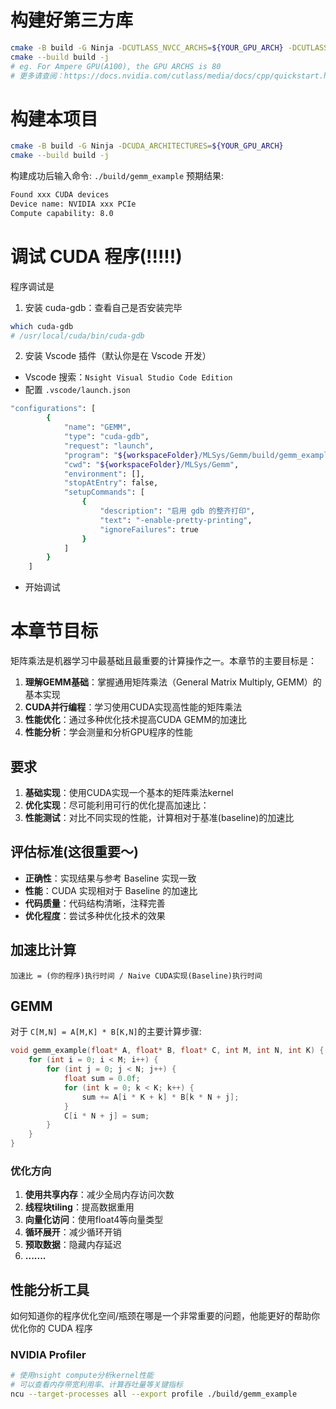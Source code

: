 # 构建好第三方库
```bash
cmake -B build -G Ninja -DCUTLASS_NVCC_ARCHS=${YOUR_GPU_ARCH} -DCUTLASS_ENABLE_TESTS=OFF -DCUTLASS_UNITY_BUILD_ENABLED=ON 
cmake --build build -j
# eg. For Ampere GPU(A100), the GPU ARCHS is 80
# 更多请查阅：https://docs.nvidia.com/cutlass/media/docs/cpp/quickstart.html#building-for-multiple-architectures
```

# 构建本项目
```bash
cmake -B build -G Ninja -DCUDA_ARCHITECTURES=${YOUR_GPU_ARCH}
cmake --build build -j
```
构建成功后输入命令:  `./build/gemm_example`
预期结果:
```bash
Found xxx CUDA devices
Device name: NVIDIA xxx PCIe
Compute capability: 8.0
```
# 调试 CUDA 程序(!!!!!)
程序调试是
1. 安装 cuda-gdb：查看自己是否安装完毕
```bash
which cuda-gdb
# /usr/local/cuda/bin/cuda-gdb
```
2. 安装 Vscode 插件（默认你是在 Vscode 开发）
- Vscode 搜索：`Nsight Visual Studio Code Edition`
- 配置 `.vscode/launch.json`
```bash
"configurations": [
		{
			"name": "GEMM",
			"type": "cuda-gdb",
			"request": "launch",
			"program": "${workspaceFolder}/MLSys/Gemm/build/gemm_example",
			"cwd": "${workspaceFolder}/MLSys/Gemm",
			"environment": [],
			"stopAtEntry": false,
			"setupCommands": [
				{
					"description": "启用 gdb 的整齐打印",
					"text": "-enable-pretty-printing",
					"ignoreFailures": true
				}
			]
		}
	]
```
- 开始调试

# 本章节目标
矩阵乘法是机器学习中最基础且最重要的计算操作之一。本章节的主要目标是：
1. **理解GEMM基础**：掌握通用矩阵乘法（General Matrix Multiply, GEMM）的基本实现
2. **CUDA并行编程**：学习使用CUDA实现高性能的矩阵乘法
3. **性能优化**：通过多种优化技术提高CUDA GEMM的加速比
4. **性能分析**：学会测量和分析GPU程序的性能

## 要求
1. **基础实现**：使用CUDA实现一个基本的矩阵乘法kernel
2. **优化实现**：尽可能利用可行的优化提高加速比：
3. **性能测试**：对比不同实现的性能，计算相对于基准(baseline)的加速比

## 评估标准(这很重要～)
- **正确性**：实现结果与参考 Baseline 实现一致
- **性能**：CUDA 实现相对于 Baseline 的加速比
- **代码质量**：代码结构清晰，注释完善
- **优化程度**：尝试多种优化技术的效果

## 加速比计算
```
加速比 = (你的程序)执行时间 / Naive CUDA实现(Baseline)执行时间
```
## GEMM
对于 `C[M,N] = A[M,K] * B[K,N]`的主要计算步骤:
```c
void gemm_example(float* A, float* B, float* C, int M, int N, int K) {
    for (int i = 0; i < M; i++) {
        for (int j = 0; j < N; j++) {
            float sum = 0.0f;
            for (int k = 0; k < K; k++) {
                sum += A[i * K + k] * B[k * N + j];
            }
            C[i * N + j] = sum;
        }
    }
}
```

### 优化方向
1. **使用共享内存**：减少全局内存访问次数
2. **线程块tiling**：提高数据重用
3. **向量化访问**：使用float4等向量类型
4. **循环展开**：减少循环开销
5. **预取数据**：隐藏内存延迟
6. **.......**

## 性能分析工具
如何知道你的程序优化空间/瓶颈在哪是一个非常重要的问题，他能更好的帮助你优化你的 CUDA 程序
### NVIDIA Profiler
```bash
# 使用nsight compute分析kernel性能
# 可以查看内存带宽利用率、计算吞吐量等关键指标
ncu --target-processes all --export profile ./build/gemm_example
```
